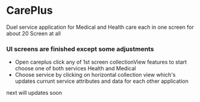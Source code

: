 # CarePlus
Duel service application for Medical and Health care each in one screen for about 20 Screen at all

### UI screens are finished except some adjustments
- Open careplus click any of 1st screen collectionView features to start choose one of both services Health and Medical
- Choose service by clicking on horizontal collection view which's updates currunt service attributes and data for each other application

next will updates  soon

